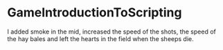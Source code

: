 # GameIntroductionToScripting
I added smoke in the mid, increased the speed of the shots, the speed of the hay bales and left the hearts in the field when the sheeps die.
